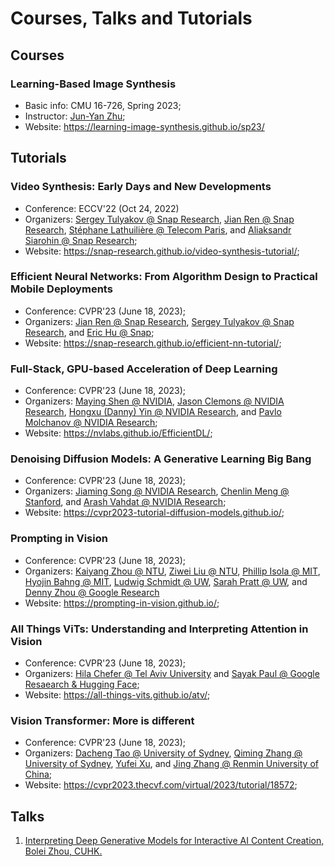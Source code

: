 # Courses, Talks and Tutorials
## Courses
### Learning-Based Image Synthesis
- Basic info: CMU 16-726, Spring 2023;
- Instructor: [Jun-Yan Zhu](https://www.cs.cmu.edu/~junyanz/);
- Website: https://learning-image-synthesis.github.io/sp23/

## Tutorials
### Video Synthesis: Early Days and New Developments
- Conference: ECCV'22 (Oct 24, 2022)
- Organizers: [Sergey Tulyakov @ Snap Research](http://www.stulyakov.com/), [Jian Ren @ Snap Research](https://alanspike.github.io/), [Stéphane Lathuilière @ Telecom Paris](https://stelat.eu/), and [Aliaksandr Siarohin @ Snap Research](https://aliaksandrsiarohin.github.io/aliaksandr-siarohin-website/);
- Website: https://snap-research.github.io/video-synthesis-tutorial/;

### Efficient Neural Networks: From Algorithm Design to Practical Mobile Deployments
- Conference: CVPR'23 (June 18, 2023);
- Organizers: [Jian Ren @ Snap Research](https://alanspike.github.io/), [Sergey Tulyakov @ Snap Research](http://www.stulyakov.com/), and [Eric Hu @ Snap](https://www.linkedin.com/in/erichuju/);
- Website: https://snap-research.github.io/efficient-nn-tutorial/;

### Full-Stack, GPU-based Acceleration of Deep Learning
- Conference: CVPR'23 (June 18, 2023);
- Organizers: [Maying Shen @ NVIDIA](https://mayings.github.io/), [Jason Clemons @ NVIDIA Research](https://scholar.google.com/citations?user=J_1GGJsAAAAJ&hl=zh-CN), [Hongxu (Danny) Yin @ NVIDIA Research](https://hongxu-yin.github.io/), and [Pavlo Molchanov @ NVIDIA Research](https://www.pmolchanov.com/);
- Website: https://nvlabs.github.io/EfficientDL/;

### Denoising Diffusion Models: A Generative Learning Big Bang
- Conference: CVPR'23 (June 18, 2023);
- Organizers: [Jiaming Song @ NVIDIA Research](https://tsong.me/), [Chenlin Meng @ Stanford](https://cs.stanford.edu/~chenlin/), and [Arash Vahdat @ NVIDIA Research](http://latentspace.cc/);
- Website: https://cvpr2023-tutorial-diffusion-models.github.io/;

### Prompting in Vision
- Conference: CVPR'23 (June 18, 2023);
- Organizers: [Kaiyang Zhou @ NTU](https://kaiyangzhou.github.io/), [Ziwei Liu @ NTU](https://liuziwei7.github.io/), [Phillip Isola @ MIT](http://web.mit.edu/phillipi/), [Hyojin Bahng @ MIT](), [Ludwig Schmidt @ UW](https://people.csail.mit.edu/ludwigs/), [Sarah Pratt @ UW](https://sarahpratt.github.io/), and [Denny Zhou @ Google Research](https://dennyzhou.github.io/)
- Website: https://prompting-in-vision.github.io/;

### All Things ViTs: Understanding and Interpreting Attention in Vision
- Conference: CVPR'23 (June 18, 2023);
- Organizers: [Hila Chefer @ Tel Aviv University](https://hila-chefer.github.io/) and [Sayak Paul @ Google Resaearch & Hugging Face](https://sayak.dev/);
- Website: https://all-things-vits.github.io/atv/;

### Vision Transformer: More is different
- Conference: CVPR'23 (June 18, 2023);
- Organizers: [Dacheng Tao @ University of Sydney](https://scholar.google.com/citations?user=RwlJNLcAAAAJ&hl=en), [Qiming Zhang @ University of Sydney](https://scholar.google.com/citations?user=f8rAZ7MAAAAJ&hl=zh-CN), [Yufei Xu](https://scholar.google.com/citations?user=hlYWxX8AAAAJ&hl=zh-CN), and [Jing Zhang @ Renmin University of China](https://xiaojingzi.github.io/);
- Website: https://cvpr2023.thecvf.com/virtual/2023/tutorial/18572;

## Talks
1. [Interpreting Deep Generative Models
for Interactive AI Content Creation, Bolei Zhou, CUHK.](https://www.youtube.com/watch?v=PtRU2B6Iml4)